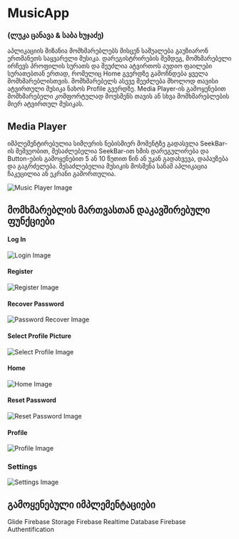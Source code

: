 # MusicApp 
### (ლუკა ცანავა & საბა ხუჯაძე)

აპლიკაციის მიზანია მომხმარებლებს მისცენ საშუალება გაუზიარონ ერთმანეთს საყვარელი მუსიკა. დარეგისტრირების შემდეგ, მომხმარებელი ირჩევს პროფილის სურათს და შეუძლია
ატვირთოს აუდიო ფაილები სურათებთან ერთად, რომელიც Home გვერდზე გამოჩნდება ყველა მომხმარებლისთვის. მომხმარებელს ასევე შეეძლება მხოლოდ თავისი ატვირთული მუსიკა
ნახოს Profile გვერდზე. Media Player-ის გამოყენებით მომხმარებელი კომფორტულად მოუსმენს თავის ან სხვა მომხმარებლების მიერ ატვირთულ მუსიკას. 


## Media Player

იმპლემენტირებულია სიმღერის ნებისმიერ მომენტზე გადასვლა SeekBar-ის მეშვეობით, შესაძლებელია SeekBar-ით ხმის დარეგულირება და Button-ების გამოყენებით 
5 ან 10 წუთით წინ ან უკან გადახვევა, დაპაუზება და გაგრძელება. შესაძლებელია მუსიკის მოსმენა სანამ აპლიკაცია ჩაკეცილია ან ეკრანი გამორთულია. 

![Music Player Image](https://firebasestorage.googleapis.com/v0/b/musicapp-f92ec.appspot.com/o/readmeFiles%2FDesktop%20Screenshot%202023.01.20%20-%2001.37.43.53.png?alt=media&token=cfb89679-fc49-49c3-8e35-b0573b64360a)


## მომხმარებლის მართვასთან დაკავშირებული ფუნქციები

#### Log In
![Login Image](https://firebasestorage.googleapis.com/v0/b/musicapp-f92ec.appspot.com/o/readmeFiles%2FDesktop%20Screenshot%202023.01.20%20-%2001.29.22.34.png?alt=media&token=ab606a65-2d2b-4872-aef9-144c40c5aed2)

#### Register
![Register Image](https://firebasestorage.googleapis.com/v0/b/musicapp-f92ec.appspot.com/o/readmeFiles%2FDesktop%20Screenshot%202023.01.20%20-%2001.33.38.64.png?alt=media&token=6f38e3e4-a751-4bd8-b650-2a692ec012c7)

#### Recover Password
![Password Recover Image](https://firebasestorage.googleapis.com/v0/b/musicapp-f92ec.appspot.com/o/readmeFiles%2FDesktop%20Screenshot%202023.01.20%20-%2001.29.57.14.png?alt=media&token=630ed738-cc84-46ed-80af-14fa17033ff3)

#### Select Profile Picture
![Select Profile Image](https://firebasestorage.googleapis.com/v0/b/musicapp-f92ec.appspot.com/o/readmeFiles%2FDesktop%20Screenshot%202023.01.20%20-%2001.34.45.32.png?alt=media&token=84f8ac03-8eca-44b2-b593-25c947677b40)

#### Home
![Home Image](https://firebasestorage.googleapis.com/v0/b/musicapp-f92ec.appspot.com/o/readmeFiles%2FDesktop%20Screenshot%202023.01.20%20-%2001.35.31.16.png?alt=media&token=48eb2eed-6d29-44b7-9a23-6d3c50b70b1a)

#### Reset Password
![Reset Password Image](https://firebasestorage.googleapis.com/v0/b/musicapp-f92ec.appspot.com/o/readmeFiles%2FDesktop%20Screenshot%202023.01.20%20-%2001.35.44.61.png?alt=media&token=0ac25d69-4a22-4222-a0ee-27e88e912f96)

#### Profile
![Profile Image](https://firebasestorage.googleapis.com/v0/b/musicapp-f92ec.appspot.com/o/readmeFiles%2FDesktop%20Screenshot%202023.01.20%20-%2001.36.54.89.png?alt=media&token=18efac4c-d457-4f41-8023-4bfa9bbb6271)

### Settings
![Settings Image](https://firebasestorage.googleapis.com/v0/b/musicapp-f92ec.appspot.com/o/readmeFiles%2FDesktop%20Screenshot%202023.01.20%20-%2002.21.49.34.png?alt=media&token=5d147bda-45ec-4c72-975f-35b45e82722a)


## გამოყენებული იმპლემენტაციები

Glide
Firebase Storage
Firebase Realtime Database
Firebase Authentification

